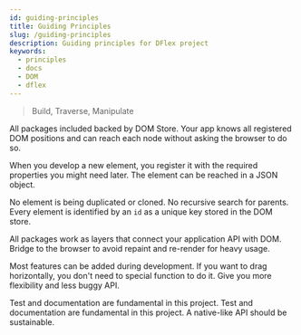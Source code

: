 ```yaml
---
id: guiding-principles
title: Guiding Principles
slug: /guiding-principles
description: Guiding principles for DFlex project
keywords:
  - principles
  - docs
  - DOM
  - dflex
---
```


> Build, Traverse, Manipulate

All packages included backed by DOM Store. Your app knows all registered DOM
positions and can reach each node without asking the browser to do so.

When you develop a new element, you register it with the required properties you
might need later. The element can be reached in a JSON object.

No element is being duplicated or cloned. No recursive search for parents.
Every element is identified by an `id` as a unique key stored in the DOM store.

All packages work as layers that connect your application API with DOM. Bridge
to the browser to avoid repaint and re-render for heavy usage.

Most features can be added during development. If you want to drag horizontally,
you don't need to special function to do it. Give you more flexibility and less
buggy API.

Test and documentation are fundamental in this project. Test and documentation
are fundamental in this project. A native-like API should be sustainable.
